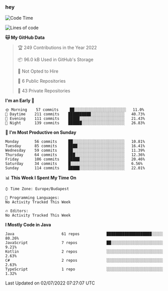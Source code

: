 ### hey

<!--START_SECTION:waka-->
![Code Time](http://img.shields.io/badge/Code%20Time-799%20hrs%209%20mins-blue)

![Lines of code](https://img.shields.io/badge/From%20Hello%20World%20I%27ve%20Written-508%20Thousand%20lines%20of%20code-blue)

**🐱 My GitHub Data** 

> 🏆 249 Contributions in the Year 2022
 > 
> 📦 96.0 kB Used in GitHub's Storage 
 > 
> 🚫 Not Opted to Hire
 > 
> 📜 6 Public Repositories 
 > 
> 🔑 43 Private Repositories  
 > 
**I'm an Early 🐤** 

```text
🌞 Morning    57 commits     ██░░░░░░░░░░░░░░░░░░░░░░░   11.0% 
🌆 Daytime    211 commits    ██████████░░░░░░░░░░░░░░░   40.73% 
🌃 Evening    111 commits    █████░░░░░░░░░░░░░░░░░░░░   21.43% 
🌙 Night      139 commits    ██████░░░░░░░░░░░░░░░░░░░   26.83%

```
📅 **I'm Most Productive on Sunday** 

```text
Monday       56 commits     ██░░░░░░░░░░░░░░░░░░░░░░░   10.81% 
Tuesday      85 commits     ████░░░░░░░░░░░░░░░░░░░░░   16.41% 
Wednesday    59 commits     ██░░░░░░░░░░░░░░░░░░░░░░░   11.39% 
Thursday     64 commits     ███░░░░░░░░░░░░░░░░░░░░░░   12.36% 
Friday       106 commits    █████░░░░░░░░░░░░░░░░░░░░   20.46% 
Saturday     34 commits     █░░░░░░░░░░░░░░░░░░░░░░░░   6.56% 
Sunday       114 commits    █████░░░░░░░░░░░░░░░░░░░░   22.01%

```


📊 **This Week I Spent My Time On** 

```text
⌚︎ Time Zone: Europe/Budapest

💬 Programming Languages: 
No Activity Tracked This Week

🔥 Editors: 
No Activity Tracked This Week

```

**I Mostly Code in Java** 

```text
Java                     61 repos            ████████████████████░░░░░   80.26% 
JavaScript               7 repos             ██░░░░░░░░░░░░░░░░░░░░░░░   9.21% 
Kotlin                   2 repos             ░░░░░░░░░░░░░░░░░░░░░░░░░   2.63% 
C#                       2 repos             ░░░░░░░░░░░░░░░░░░░░░░░░░   2.63% 
TypeScript               1 repo              ░░░░░░░░░░░░░░░░░░░░░░░░░   1.32%

```



 Last Updated on 02/07/2022 07:27:07 UTC
<!--END_SECTION:waka-->
